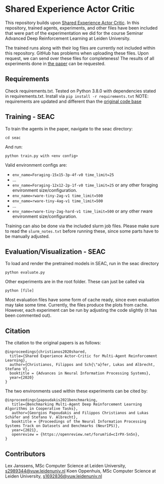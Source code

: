 # Shared Experience Actor Critic

This repository builds upon [Shared Experience Actor Critic](https://arxiv.org/abs/2006.07169). In this repository, trained agents, experiments, and other files have been included that were part of the experimentation we did for the course Seminar Advanced Deep Reinforcement Learning at Leiden University. 

The trained runs along with their log files are currently not included within this repository. GitHub has problems when uploading these files. Upon request, we can send over these files for completeness! The results of all experiments done in [the paper](https://github.com/Lexpj/ARL-SEAC/ARL.pdf) can be requested.

## Requirements
Check requirements.txt. Tested on Python 3.8.0 with dependencies stated in requirements.txt. Install via `pip install -r requirements.txt`
NOTE: requirements are updated and different than the [original code base](https://github.com/uoe-agents/seac)

## Training - SEAC
To train the agents in the paper, navigate to the seac directory:
```
cd seac
```

And run:

```train
python train.py with <env config>
```

Valid environment configs are: 
- `env_name=Foraging-15x15-3p-4f-v0 time_limit=25`
- ...
- `env_name=Foraging-12x12-2p-1f-v0 time_limit=25` or any other foraging environment size/configuration.
- `env_name=rware-tiny-2ag-v1 time_limit=500` 
- `env_name=rware-tiny-4ag-v1 time_limit=500` 
- ...
- `env_name=rware-tiny-2ag-hard-v1 time_limit=500` or any other rware environment size/configuration.

Training can also be done via the included slurm job files. Please make sure to read the `slurm_notes.txt` before running these, since some parts have to be manually adjusted.

## Evaluation/Visualization - SEAC

To load and render the pretrained models in SEAC, run in the seac directory

```eval
python evaluate.py
```

Other experiments are in the root folder. These can just be called via 

```eval
python [file]
```

Most evaluation files have some form of cache ready, since even evaluation may take some time. Currently, the files produce the plots from cache. However, each experiment can be run by adjusting the code slightly (it has been commented out).

## Citation
The citation to the original papers is as follows:
```
@inproceedings{christianos2020shared,
  title={Shared Experience Actor-Critic for Multi-Agent Reinforcement Learning},
  author={Christianos, Filippos and Sch{\"a}fer, Lukas and Albrecht, Stefano V},
  booktitle = {Advances in Neural Information Processing Systems},
  year={2020}
}
```
The two environments used within these experiments can be cited by:
```
@inproceedings{papoudakis2021benchmarking,
   title={Benchmarking Multi-Agent Deep Reinforcement Learning Algorithms in Cooperative Tasks},
   author={Georgios Papoudakis and Filippos Christianos and Lukas Schäfer and Stefano V. Albrecht},
   booktitle = {Proceedings of the Neural Information Processing Systems Track on Datasets and Benchmarks (NeurIPS)},
   year={2021},
   openreview = {https://openreview.net/forum?id=cIrPX-Sn5n},
}
```

## Contributors
Lex Janssens, MSc Computer Science at Leiden University, s2989344@vuw.leidenuniv.nl
Koen Oppenhuis, MSc Computer Science at Leiden University, s1692836@vuw.leidenuniv.nl

